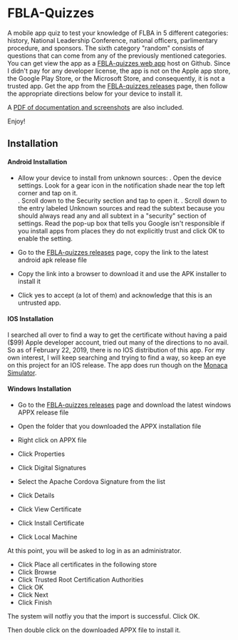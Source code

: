 # FBLA-Quizzes 

A mobile app quiz to test your knowledge of FLBA in 5 different categories: history, National Leadership Conference, national officers, parlimentary procedure, and sponsors.  The sixth category "random" consists of questions that can come from any of the previously mentioned categories.  You can get view the app as a [FBLA-quizzes web app] host on Github.  Since I didn't pay for any developer license, the app is not on the Apple app store, the Google Play Store, or the Microsoft Store, and consequently, it is not a trusted app.  Get the app from the [FBLA-quizzes releases] page, then follow the appropriate directions below for your device to install it.

A [PDF of documentation and screenshots] are also included.

Enjoy!

## Installation

#### Android Installation

- Allow your device to install from unknown sources:
	. Open the device settings. Look for a gear icon in the notification shade near the top left corner and tap on it.  
	. Scroll down to the Security section and tap to open it.
	. Scroll down to the entry labeled Unknown sources and read the subtext because you should always read any and all subtext in a "security" section of settings.
	Read the pop-up box that tells you Google isn't responsible if you install apps from places they do not explicitly trust and click OK to enable the setting.
 
- Go to the [FBLA-quizzes releases] page, copy the link to the latest android apk release file

- Copy the link into a browser to download it and use the APK installer to install it

- Click yes to accept (a lot of them) and acknowledge that this is an untrusted app.


#### IOS Installation

I searched all over to find a way to get the certificate without having a paid ($99) Apple developer account, tried out many of the directions to no avail.  So as of February 22, 2019, there is no IOS distribution of this app.  For my own interest, I will keep searching and trying to find a way, so keep an eye on this project for an IOS release.  The app does run though on the [Monaca Simulator].


#### Windows Installation

- Go to the [FBLA-quizzes releases] page and download the latest windows APPX release file

- Open the folder that you downloaded the APPX installation file

- Right click on APPX file
- Click Properties
- Click Digital Signatures
- Select the Apache Cordova Signature from the list
- Click Details
- Click View Certificate
- Click Install Certificate
- Click Local Machine

At this point, you will be asked to log in as an administrator.

- Click Place all certificates in the following store
- Click Browse
- Click Trusted Root Certification Authorities
- Click OK
- Click Next
- Click Finish

The system will notfiy you that the import is successful.  Click OK.

Then double click on the downloaded APPX file to install it.


[FBLA-quizzes web app]: https://ctdoan.github.io/FBLA-quizzes/www/
[FBLA-quizzes releases]: https://github.com/ctdoan/FBLA-quizzes/releases
[PDF of documentation and screenshots]: https://github.com/ctdoan/FBLA-quizzes/blob/master/FBLA-quizzes-docs-and-screenshots.pdf
[Monaca Simulator]: https://monaca.io/



